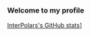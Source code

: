 ### Welcome to my profile
[InterPolars's GitHub stats](https://github-readme-stats.vercel.app/api?username=BruhDevel)]
